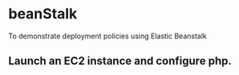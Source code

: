 # beanStalk
To demonstrate deployment policies using Elastic Beanstalk

## Launch an EC2 instance and configure php.


